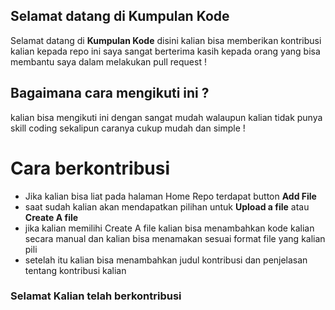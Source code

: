 ## Selamat datang di Kumpulan Kode 

Selamat datang di **Kumpulan Kode** disini kalian bisa memberikan kontribusi kalian kepada repo ini saya sangat berterima kasih kepada orang yang bisa membantu saya dalam melakukan pull request !

## Bagaimana cara mengikuti ini ?

kalian bisa mengikuti ini dengan sangat mudah walaupun kalian tidak punya skill coding sekalipun caranya cukup mudah dan simple !

# Cara berkontribusi

- Jika kalian bisa liat pada halaman Home Repo terdapat button **Add File**
- saat sudah kalian akan mendapatkan pilihan untuk **Upload a file** atau **Create A file**
- jika kalian memilihi Create A file kalian bisa menambahkan kode kalian secara manual dan kalian bisa menamakan sesuai format file yang kalian pili
- setelah itu kalian bisa menambahkan judul kontribusi dan penjelasan tentang kontribusi kalian

### Selamat Kalian telah berkontribusi
